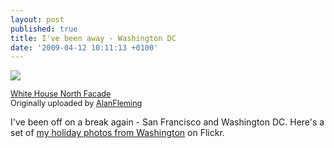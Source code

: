 ```yaml
---
layout: post
published: true
title: I've been away - Washington DC
date: '2009-04-12 10:11:13 +0100'
---
```


[![](http://farm4.static.flickr.com/3641/3432339304_cef2d193a0_m.jpg)](http://www.flickr.com/photos/alanfleming/3432339304/ "photo sharing")  
  
<span style="font-size: 0.9em; margin-top: 0px;">[White House North Facade](http://www.flickr.com/photos/alanfleming/3432339304/)  
Originally uploaded by [AlanFleming](http://www.flickr.com/people/alanfleming/)  
</span>  
  

I've been off on a break again - San Francisco and Washington DC. Here's
a set of [my holiday photos from Washington](http://tr.im/iEYg) on
Flickr.
